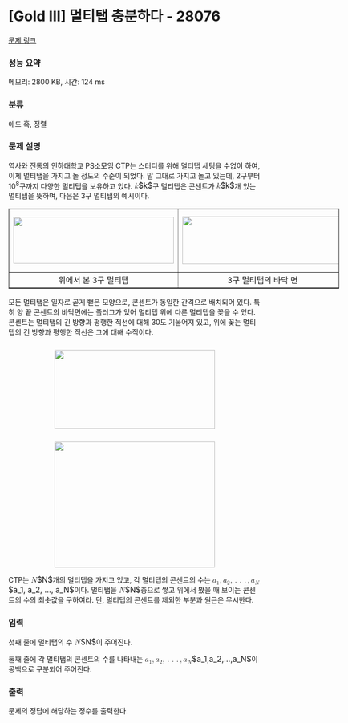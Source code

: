 # [Gold III] 멀티탭 충분하다 - 28076 

[문제 링크](https://www.acmicpc.net/problem/28076) 

### 성능 요약

메모리: 2800 KB, 시간: 124 ms

### 분류

애드 혹, 정렬

### 문제 설명

<p>역사와 전통의 인하대학교 PS소모임 CTP는 스터디를 위해 멀티탭 세팅을 수없이 하여, 이제 멀티탭을 가지고 놀 정도의 수준이 되었다. 말 그대로 가지고 놀고 있는데, 2구부터 10<sup>8</sup>구까지 다양한 멀티탭을 보유하고 있다. <mjx-container class="MathJax" jax="CHTML" style="font-size: 109%; position: relative;"><mjx-math class="MJX-TEX" aria-hidden="true"><mjx-mi class="mjx-i"><mjx-c class="mjx-c1D458 TEX-I"></mjx-c></mjx-mi></mjx-math><mjx-assistive-mml unselectable="on" display="inline"><math xmlns="http://www.w3.org/1998/Math/MathML"><mi>k</mi></math></mjx-assistive-mml><span aria-hidden="true" class="no-mathjax mjx-copytext">$k$</span></mjx-container>구 멀티탭은 콘센트가 <mjx-container class="MathJax" jax="CHTML" style="font-size: 109%; position: relative;"><mjx-math class="MJX-TEX" aria-hidden="true"><mjx-mi class="mjx-i"><mjx-c class="mjx-c1D458 TEX-I"></mjx-c></mjx-mi></mjx-math><mjx-assistive-mml unselectable="on" display="inline"><math xmlns="http://www.w3.org/1998/Math/MathML"><mi>k</mi></math></mjx-assistive-mml><span aria-hidden="true" class="no-mathjax mjx-copytext">$k$</span></mjx-container>개 있는 멀티탭을 뜻하며, 다음은 3구 멀티탭의 예시이다. </p>

<table align="center" border="1" cellpadding="1" cellspacing="1" class="table table-bordered" style="width: 660px;">
	<tbody>
		<tr>
			<td style="text-align: center;"><img alt="" src="https://upload.acmicpc.net/4d9c58ef-cf5f-4b24-9ee9-644110afeaa5/-/preview/" style="height: 93px; width: 320px; margin-top: 12px; margin-bottom: 12px;"></td>
			<td style="text-align: center;"><img alt="" src="https://upload.acmicpc.net/e7d178a2-d4ac-46b4-b30f-52a7a937ce3b/-/preview/" style="height: 95px; width: 320px; margin-top: 12px; margin-bottom: 12px;"></td>
		</tr>
		<tr>
			<td style="text-align: center;">위에서 본 3구 멀티탭</td>
			<td style="text-align: center;">3구 멀티탭의 바닥 면</td>
		</tr>
	</tbody>
</table>

<p>모든 멀티탭은 일자로 곧게 뻗은 모양으로, 콘센트가 동일한 간격으로 배치되어 있다. 특히 양 끝 콘센트의 바닥면에는 플러그가 있어 멀티탭 위에 다른 멀티탭을 꽂을 수 있다. 콘센트는 멀티탭의 긴 방향과 평행한 직선에 대해 30도 기울어져 있고, 위에 꽂는 멀티탭의 긴 방향과 평행한 직선은 그에 대해 수직이다.</p>

<p style="text-align: center;"><img alt="" src="https://upload.acmicpc.net/db89d836-afea-43ac-9265-d4f3d7208b92/-/preview/" style="height: 157px; width: 320px; margin-top: 12px; margin-bottom: 12px;"></p>

<p style="text-align: center;"><img alt="" src="https://upload.acmicpc.net/23adc948-07ea-4bf0-b69c-3e19f41c2094/-/preview/" style="height: 251px; width: 320px;"></p>

<p>CTP는 <mjx-container class="MathJax" jax="CHTML" style="font-size: 109%; position: relative;"><mjx-math class="MJX-TEX" aria-hidden="true"><mjx-mi class="mjx-i"><mjx-c class="mjx-c1D441 TEX-I"></mjx-c></mjx-mi></mjx-math><mjx-assistive-mml unselectable="on" display="inline"><math xmlns="http://www.w3.org/1998/Math/MathML"><mi>N</mi></math></mjx-assistive-mml><span aria-hidden="true" class="no-mathjax mjx-copytext">$N$</span></mjx-container>개의 멀티탭을 가지고 있고, 각 멀티탭의 콘센트의 수는 <mjx-container class="MathJax" jax="CHTML" style="font-size: 109%; position: relative;"><mjx-math class="MJX-TEX" aria-hidden="true"><mjx-msub><mjx-mi class="mjx-i"><mjx-c class="mjx-c1D44E TEX-I"></mjx-c></mjx-mi><mjx-script style="vertical-align: -0.15em;"><mjx-mn class="mjx-n" size="s"><mjx-c class="mjx-c31"></mjx-c></mjx-mn></mjx-script></mjx-msub><mjx-mo class="mjx-n"><mjx-c class="mjx-c2C"></mjx-c></mjx-mo><mjx-msub space="2"><mjx-mi class="mjx-i"><mjx-c class="mjx-c1D44E TEX-I"></mjx-c></mjx-mi><mjx-script style="vertical-align: -0.15em;"><mjx-mn class="mjx-n" size="s"><mjx-c class="mjx-c32"></mjx-c></mjx-mn></mjx-script></mjx-msub><mjx-mo class="mjx-n"><mjx-c class="mjx-c2C"></mjx-c></mjx-mo><mjx-mo class="mjx-n" space="2"><mjx-c class="mjx-c2E"></mjx-c></mjx-mo><mjx-mo class="mjx-n" space="2"><mjx-c class="mjx-c2E"></mjx-c></mjx-mo><mjx-mo class="mjx-n" space="2"><mjx-c class="mjx-c2E"></mjx-c></mjx-mo><mjx-mo class="mjx-n" space="2"><mjx-c class="mjx-c2C"></mjx-c></mjx-mo><mjx-msub space="2"><mjx-mi class="mjx-i"><mjx-c class="mjx-c1D44E TEX-I"></mjx-c></mjx-mi><mjx-script style="vertical-align: -0.15em;"><mjx-mi class="mjx-i" size="s"><mjx-c class="mjx-c1D441 TEX-I"></mjx-c></mjx-mi></mjx-script></mjx-msub></mjx-math><mjx-assistive-mml unselectable="on" display="inline"><math xmlns="http://www.w3.org/1998/Math/MathML"><msub><mi>a</mi><mn>1</mn></msub><mo>,</mo><msub><mi>a</mi><mn>2</mn></msub><mo>,</mo><mo>.</mo><mo>.</mo><mo>.</mo><mo>,</mo><msub><mi>a</mi><mi>N</mi></msub></math></mjx-assistive-mml><span aria-hidden="true" class="no-mathjax mjx-copytext">$a_1, a_2, ..., a_N$</span></mjx-container>이다. 멀티탭을 <mjx-container class="MathJax" jax="CHTML" style="font-size: 109%; position: relative;"><mjx-math class="MJX-TEX" aria-hidden="true"><mjx-mi class="mjx-i"><mjx-c class="mjx-c1D441 TEX-I"></mjx-c></mjx-mi></mjx-math><mjx-assistive-mml unselectable="on" display="inline"><math xmlns="http://www.w3.org/1998/Math/MathML"><mi>N</mi></math></mjx-assistive-mml><span aria-hidden="true" class="no-mathjax mjx-copytext">$N$</span></mjx-container>층으로 쌓고 위에서 봤을 때 보이는 콘센트의 수의 최솟값을 구하여라. 단, 멀티탭의 콘센트를 제외한 부분과 원근은 무시한다.</p>

### 입력 

 <p>첫째 줄에 멀티탭의 수 <mjx-container class="MathJax" jax="CHTML" style="font-size: 109%; position: relative;"><mjx-math class="MJX-TEX" aria-hidden="true"><mjx-mi class="mjx-i"><mjx-c class="mjx-c1D441 TEX-I"></mjx-c></mjx-mi></mjx-math><mjx-assistive-mml unselectable="on" display="inline"><math xmlns="http://www.w3.org/1998/Math/MathML"><mi>N</mi></math></mjx-assistive-mml><span aria-hidden="true" class="no-mathjax mjx-copytext">$N$</span></mjx-container>이 주어진다.</p>

<p>둘째 줄에 각 멀티탭의 콘센트의 수를 나타내는 <mjx-container class="MathJax" jax="CHTML" style="font-size: 109%; position: relative;"><mjx-math class="MJX-TEX" aria-hidden="true"><mjx-msub><mjx-mi class="mjx-i"><mjx-c class="mjx-c1D44E TEX-I"></mjx-c></mjx-mi><mjx-script style="vertical-align: -0.15em;"><mjx-mn class="mjx-n" size="s"><mjx-c class="mjx-c31"></mjx-c></mjx-mn></mjx-script></mjx-msub><mjx-mo class="mjx-n"><mjx-c class="mjx-c2C"></mjx-c></mjx-mo><mjx-msub space="2"><mjx-mi class="mjx-i"><mjx-c class="mjx-c1D44E TEX-I"></mjx-c></mjx-mi><mjx-script style="vertical-align: -0.15em;"><mjx-mn class="mjx-n" size="s"><mjx-c class="mjx-c32"></mjx-c></mjx-mn></mjx-script></mjx-msub><mjx-mo class="mjx-n"><mjx-c class="mjx-c2C"></mjx-c></mjx-mo><mjx-mo class="mjx-n" space="2"><mjx-c class="mjx-c2E"></mjx-c></mjx-mo><mjx-mo class="mjx-n" space="2"><mjx-c class="mjx-c2E"></mjx-c></mjx-mo><mjx-mo class="mjx-n" space="2"><mjx-c class="mjx-c2E"></mjx-c></mjx-mo><mjx-mo class="mjx-n" space="2"><mjx-c class="mjx-c2C"></mjx-c></mjx-mo><mjx-msub space="2"><mjx-mi class="mjx-i"><mjx-c class="mjx-c1D44E TEX-I"></mjx-c></mjx-mi><mjx-script style="vertical-align: -0.15em;"><mjx-mi class="mjx-i" size="s"><mjx-c class="mjx-c1D441 TEX-I"></mjx-c></mjx-mi></mjx-script></mjx-msub></mjx-math><mjx-assistive-mml unselectable="on" display="inline"><math xmlns="http://www.w3.org/1998/Math/MathML"><msub><mi>a</mi><mn>1</mn></msub><mo>,</mo><msub><mi>a</mi><mn>2</mn></msub><mo>,</mo><mo>.</mo><mo>.</mo><mo>.</mo><mo>,</mo><msub><mi>a</mi><mi>N</mi></msub></math></mjx-assistive-mml><span aria-hidden="true" class="no-mathjax mjx-copytext">$a_1,a_2,...,a_N$</span></mjx-container>이 공백으로 구분되어 주어진다.</p>

### 출력 

 <p>문제의 정답에 해당하는 정수를 출력한다.</p>

